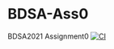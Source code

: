 # BDSA-Ass0
BDSA2021 Assignment0
[![CI](https://github.com/AceMouse/BDSA-Ass0/actions/workflows/build-and-test.yml/badge.svg)](https://github.com/AceMouse/BDSA-Ass0/actions/workflows/build-and-test.yml)
